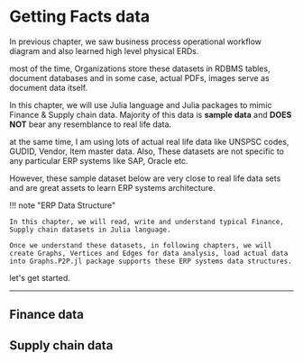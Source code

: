 # Getting Facts data

In previous chapter, we saw business process operational workflow diagram and also learned high level physical ERDs.

most of the time, Organizations store these datasets in RDBMS tables, document databases and in some case, actual PDFs, images serve as document data itself.

In this chapter, we will use Julia language and Julia packages to mimic Finance & Supply chain data. Majority of this data is **sample data** and **DOES NOT**  bear any resemblance to real life data.

at the same time, I am using lots of actual real life data like UNSPSC codes, GUDID, Vendor, Item master data. Also, These datasets are not specific to any particular ERP systems like SAP, Oracle etc.

However, these sample dataset below are very close to real life data sets and are great assets to learn ERP systems architecture.

!!! note "ERP Data Structure"

    In this chapter, we will read, write and understand typical Finance, Supply chain datasets in Julia language.

    Once we understand these datasets, in following chapters, we will create Graphs, Vertices and Edges for data analysis, load actual data into Graphs.P2P.jl package supports these ERP systems data structures.


let's get started.

---

## Finance data

## Supply chain data